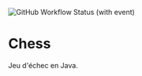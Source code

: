 ![GitHub Workflow Status (with event)](https://img.shields.io/github/actions/workflow/status/LeRoiDesKiwis/Chess/gradle.yml)

# Chess
Jeu d'échec en Java.
